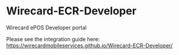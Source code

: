 # Wirecard-ECR-Developer
Wirecard ePOS Developer portal

Please see the integration guide here: https://wirecardmobileservices.github.io/Wirecard-ECR-Developer/
